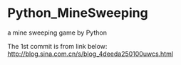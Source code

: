 Python_MineSweeping
===================

a mine sweeping game by Python

The 1st commit is from link below:
http://blog.sina.com.cn/s/blog_4deeda250100uwcs.html

